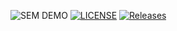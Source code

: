 ![SEM DEMO](https://github.com/Ye-Wint-Thu/devops/actions/workflows/main.yml/badge.svg)
[![LICENSE](https://img.shields.io/github/license/Ye-Wint-Thu/devops.svg?style=flat-square)](https://github.com/Ye-Wint-Thu/devops/blob/master/LICENSE)
[![Releases](https://img.shields.io/github/release/Ye-Wint-Thu/devops/all.svg?style=flat-square)](https://github.com/Ye-Wint-Thu/devops/releases)
